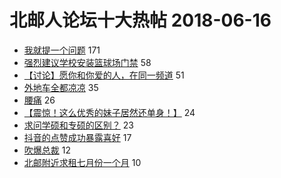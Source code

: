 # 北邮人论坛十大热帖 2018-06-16

- [我就提一个问题](https://bbs.byr.cn/article/Basketball/608925) 171
- [强烈建议学校安装篮球场门禁](https://bbs.byr.cn/article/Talking/6012743) 58
- [【讨论】愿你和你爱的人，在同一频道](https://bbs.byr.cn/article/Feeling/3063064) 51
- [外地车全都凉凉](https://bbs.byr.cn/article/AutoMotor/126580) 35
- [腰痛](https://bbs.byr.cn/article/Health/211498) 26
- [【震惊！这么优秀的妹子居然还单身！】](https://bbs.byr.cn/article/Friends/1874242) 24
- [求问学硕和专硕的区别？](https://bbs.byr.cn/article/AimGraduate/1144821) 23
- [抖音的点赞成功暴露喜好](https://bbs.byr.cn/article/Picture/3214591) 17
- [吹爆总裁](https://bbs.byr.cn/article/Football/810045805) 12
- [北邮附近求租七月份一个月](https://bbs.byr.cn/article/Home/112275) 10


